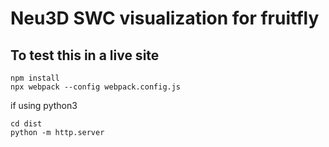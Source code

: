 # Neu3D SWC visualization for fruitfly


## To test this in a live site
```
npm install
npx webpack --config webpack.config.js
```

if using python3
```
cd dist
python -m http.server
```
